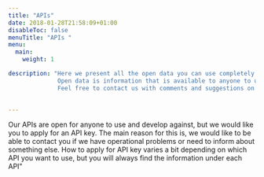 ```yaml
---
title: "APIs"
date: 2018-01-28T21:58:09+01:00
disableToc: false
menuTitle: "APIs "
menu:
  main:
    weight: 1

description: "Here we present all the open data you can use completely freely. 
              Open data is information that is available to anyone to use, reuse and share, so that others can develop it and create benefits for more.              
              Feel free to contact us with comments and suggestions on information that you want Arbetsförmedlingen to publish as open data at [Jobtechdev](mailto:jobtechdev@arbetsformedlingen.se) "
              

---
```


Our APIs are open for anyone to use and develop against, but we would like you to apply for an API key. The main reason for this is, we would like to be able to contact you if we have operational problems or need to inform about something else. How to apply for API key varies a bit depending on which API you want to use, but you will always find the information under each API"
              


